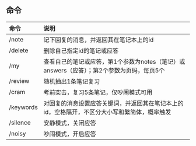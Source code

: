 ## 命令
| 命令 | 说明 |
| :--- | :--- |
| /note | 记下回复的消息，并返回其在笔记本上的id |
| /delete | 删除自己指定id的笔记或应答 |
| /my | 查看自己的笔记或应答，第1个参数为notes（笔记）或answers（应答）；第2个参数为页码，每页5个 |
| /review | 随机抽出1条笔记复习 |
| /cram	| 考前突击，复习5条笔记，仅吵闹模式可用 |
| /keywords | 对回复的消息设置应答关键词，并返回其在笔记本上的id，空格隔开，不区分大小写和繁简体，概率触发 |
| /silence | 安静模式，关闭应答 |
| /noisy | 吵闹模式，开启应答 |